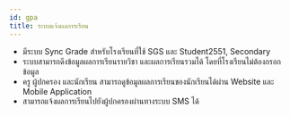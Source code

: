 ```yaml
---
id: gpa
title: ระบบแจ้งผลการเรียน
---
```


* มีระบบ Sync Grade สำหรับโรงเรียนที่ใช้ SGS และ Student2551, Secondary
* ระบบสามารถดึงข้อมูลผลการเรียนรายวิชา และผลการเรียนรวมได้ โดยที่โรงเรียนไม่ต้องกรอกข้อมูล
* ครู ผู้ปกครอง และนักเรียน สามารถดูข้อมูลผลการเรียนของนักเรียนได้ผ่าน Website และ Mobile Application
* สามารถแจ้งผลการเรียนไปยังผู้ปกครองผ่านทางระบบ SMS ได้

